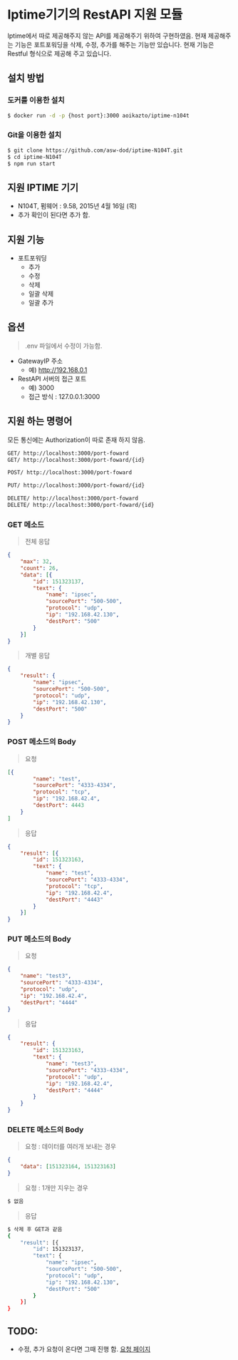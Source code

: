 # Iptime기기의 RestAPI 지원 모듈

Iptime에서 따로 제공해주지 않는 API를 제공해주기 위하여 구현하였음. 현재 제공해주는 기능은 포트포워딩을 삭제, 수정, 추가를 해주는 기능만 있습니다. 현재 기능은 Restful 형식으로 제공해 주고 있습니다.

## 설치 방법

### 도커를 이용한 설치
```sh
$ docker run -d -p {host port}:3000 aoikazto/iptime-n104t
```

### Git을 이용한 설치
```sh
$ git clone https://github.com/asw-dod/iptime-N104T.git
$ cd iptime-N104T
$ npm run start
```

## 지원 IPTIME 기기

- N104T, 펌웨어 : 9.58, 2015년 4월 16일 (목)
- 추가 확인이 된다면 추가 함.

## 지원 기능

- 포트포워딩
  -  추가
  -  수정
  -  삭제
  -  일괄 삭제
  -  일괄 추가

## 옵션 

> .env 파일에서 수정이 가능함.

- GatewayIP 주소
  - 예) http://192.168.0.1
- RestAPI 서버의 접근 포트
  - 예) 3000
  - 접근 방식 : 127.0.0.1:3000

## 지원 하는 명령어

모든 통신에는 Authorization이 따로 존재 하지 않음.

```txt
GET/ http://localhost:3000/port-foward
GET/ http://localhost:3000/port-foward/{id}

POST/ http://localhost:3000/port-foward

PUT/ http://localhost:3000/port-foward/{id}

DELETE/ http://localhost:3000/port-foward
DELETE/ http://localhost:3000/port-foward/{id}
```

### GET 메소드 
> 전체 응답
```json
{
	"max": 32,
	"count": 26,
	"data": [{
		"id": 151323137,
		"text": {
			"name": "ipsec",
			"sourcePort": "500-500",
			"protocol": "udp",
			"ip": "192.168.42.130",
			"destPort": "500"
		}
	}]
}
```

> 개별 응답
```json
{
	"result": {
		"name": "ipsec",
		"sourcePort": "500-500",
		"protocol": "udp",
		"ip": "192.168.42.130",
		"destPort": "500"
	}
}
```

### POST 메소드의 Body
> 요청
```json
[{
		"name": "test",
		"sourcePort": "4333-4334",
		"protocol": "tcp",
		"ip": "192.168.42.4",
		"destPort": 4443
	}
]
```

> 응답 
```json
{
	"result": [{
		"id": 151323163,
		"text": {
			"name": "test",
			"sourcePort": "4333-4334",
			"protocol": "tcp",
			"ip": "192.168.42.4",
			"destPort": "4443"
		}
	}]
}
```


### PUT 메소드의 Body

> 요청
```json
{
	"name": "test3",
	"sourcePort": "4333-4334",
	"protocol": "udp",
	"ip": "192.168.42.4",
	"destPort": "4444"
}
```

> 응답
```json
{
	"result": {
		"id": 151323163,
		"text": {
			"name": "test3",
			"sourcePort": "4333-4334",
			"protocol": "udp",
			"ip": "192.168.42.4",
			"destPort": "4444"
		}
	}
}
```

### DELETE 메소드의 Body
> 요청 : 데이터를 여러개 보내는 경우
```json 
{
	"data": [151323164, 151323163]
}
```

> 요청 : 1개만 지우는 경우
```sh
$ 없음
```

> 응답
```sh
$ 삭제 후 GET과 같음
{
	"result": [{
		"id": 151323137,
		"text": {
			"name": "ipsec",
			"sourcePort": "500-500",
			"protocol": "udp",
			"ip": "192.168.42.130",
			"destPort": "500"
		}
	}]
}
```

## TODO:

- 수정, 추가 요청이 온다면 그때 진행 함. [요청 페이지](https://github.com/asw-dod/iptime-N104T/issues/new)

